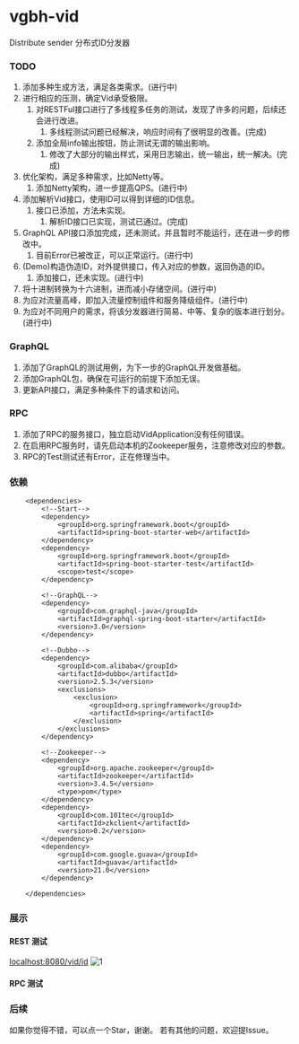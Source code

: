 # vgbh-vid
Distribute sender
分布式ID分发器

### TODO 
1. 添加多种生成方法，满足各类需求。(进行中)
2. 进行相应的压测，确定Vid承受极限。
	1. 对RESTFul接口进行了多线程多任务的测试，发现了许多的问题，后续还会进行改进。
		1. 多线程测试问题已经解决，响应时间有了很明显的改善。(完成)
	2. 添加全局info输出按钮，防止测试无谓的输出影响。
		1. 修改了大部分的输出样式，采用日志输出，统一输出，统一解决。(完成)
3. 优化架构，满足多种需求，比如Netty等。
	1. 添加Netty架构，进一步提高QPS。(进行中)
4. 添加解析Vid接口，使用ID可以得到详细的ID信息。
	1. 接口已添加，方法未实现。
		1. 解析ID接口已实现，测试已通过。(完成)
5. GraphQL API接口添加完成，还未测试，并且暂时不能运行，还在进一步的修改中。
	1. 目前Error已被改正，可以正常运行。(进行中)
6. (Demo)构造伪造ID，对外提供接口，传入对应的参数，返回伪造的ID。
	1. 添加接口，还未实现。(进行中)
7. 将十进制转换为十六进制，进而减小存储空间。(进行中)
8. 为应对流量高峰，即加入流量控制组件和服务降级组件。(进行中)
9. 为应对不同用户的需求，将该分发器进行简易、中等、复杂的版本进行划分。(进行中)

### GraphQL
1. 添加了GraphQL的测试用例，为下一步的GraphQL开发做基础。
2. 添加GraphQL包，确保在可运行的前提下添加无误。
3. 更新API接口，满足多种条件下的请求和访问。

### RPC
1. 添加了RPC的服务接口，独立启动VidApplication没有任何错误。
2. 在启用RPC服务时，请先启动本机的Zookeeper服务，注意修改对应的参数。
3. RPC的Test测试还有Error，正在修理当中。

### 依赖
```
 	<dependencies>
        <!--Start-->
        <dependency>
            <groupId>org.springframework.boot</groupId>
            <artifactId>spring-boot-starter-web</artifactId>
        </dependency>
        <dependency>
            <groupId>org.springframework.boot</groupId>
            <artifactId>spring-boot-starter-test</artifactId>
            <scope>test</scope>
        </dependency>

        <!--GraphQL-->
        <dependency>
            <groupId>com.graphql-java</groupId>
            <artifactId>graphql-spring-boot-starter</artifactId>
            <version>3.0</version>
        </dependency>

        <!--Dubbo-->
        <dependency>
            <groupId>com.alibaba</groupId>
            <artifactId>dubbo</artifactId>
            <version>2.5.3</version>
            <exclusions>
                <exclusion>
                    <groupId>org.springframework</groupId>
                    <artifactId>spring</artifactId>
                </exclusion>
            </exclusions>
        </dependency>

        <!--Zookeeper-->
        <dependency>
            <groupId>org.apache.zookeeper</groupId>
            <artifactId>zookeeper</artifactId>
            <version>3.4.5</version>
            <type>pom</type>
        </dependency>
        <dependency>
            <groupId>com.101tec</groupId>
            <artifactId>zkclient</artifactId>
            <version>0.2</version>
        </dependency>
        <dependency>
            <groupId>com.google.guava</groupId>
            <artifactId>guava</artifactId>
            <version>21.0</version>
        </dependency>

    </dependencies>
```

### 展示
#### REST 测试
[localhost:8080/vid/id](localhost:8080/vid/id)
![1](https://imgchr.com/i/ZCvW7D)

#### RPC 测试


### 后续
如果你觉得不错，可以点一个Star，谢谢。
若有其他的问题，欢迎提Issue。